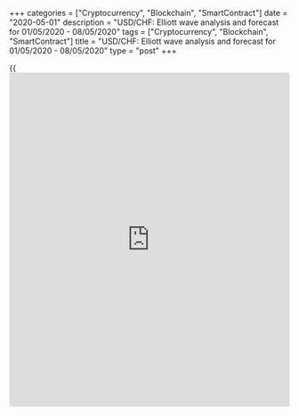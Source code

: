 +++
categories = ["Cryptocurrency", "Blockchain", "SmartContract"]
date = "2020-05-01"
description = "USD/CHF: Elliott wave analysis and forecast for 01/05/2020 - 08/05/2020"
tags = ["Cryptocurrency", "Blockchain", "SmartContract"]
title = "USD/CHF: Elliott wave analysis and forecast for 01/05/2020 - 08/05/2020"
type = "post"
+++

{{<iframe id="large-banner" src="https://www.bounty.group/#slide=5.0" width="100%" height="600" scrolling="no" style="border: 0px solid rgb(216, 221, 230); border-radius: 3px;">}}

May 1, 2020

May 1, 2020

USD/CHF: Elliott wave analysis and forecast for 01/05/2020 –
08/05/2020Alex Geuta

## [USD/CHF][1] remains likely to fall. Estimated pivot point is at a
level of 0.9804.

 **Main scenario:** Consider short positions from corrections below the
level of 0.9804 with a target of 0.9167 – 0.9000.

 **Alternative scenario:** ****breakout and consolidation above the
level of 0.9804 will allow the pair to continue rising to the levels of
1.0024 – 1.0235.

 **Analysis:** Supposedly, the descending third wave of larger degree
(3) continues developing on the [daily](https://www.fintecher.org/2020/03/03/forex-trading-daily-strategy/) time frame, with wave 3 of (3)
forming inside. On the H4 time frame, the first wave of smaller degree
i of 3 formed and a correction finished developing in the form of wave
ii of 3. Apparently, the third wave iii of 3 is developing on the H1
time frame, with wave (ii) of iii formed inside. If the presumption is
correct, the pair will continue to drop to the levels of 0.9167 –
0.9000. The level of 0.9804 is critical in this scenario. Its breakout
will allow the pair to continue rising to the levels of 1.0024 – 1.0235.

![LiteForex: USD/CHF: Elliott wave analysis and forecast for 01/05/2020
– 08/05/2020][2]

* * *

![LiteForex: USD/CHF: Elliott wave analysis and forecast for 01/05/2020
– 08/05/2020][3]

* * *

![LiteForex: USD/CHF: Elliott wave analysis and forecast for 01/05/2020
– 08/05/2020][4]

* * *

P.S. Did you like my article? Share it in social networks: it will be
the best “thank you" :)

Ask me questions and comment below. I’ll be glad to answer your
questions and give necessary explanations.

 **Useful links:**

  * I recommend trying to trade with a reliable broker [here][5]. The system allows you to trade by yourself or copy successful traders from all across the globe.
  * Use my promo-code BLOG for getting deposit bonus 50% on LiteForex platform. Just enter this code in the appropriate field while [depositing][6] your trading account.
  * Telegram channel with high-quality analytics, Forex reviews, training articles, and other useful things for traders <t.me/liteforex>

## Price chart of USDCHF in real time mode

![USD/CHF: Elliott wave analysis and forecast for 01/05/2020 –
08/05/2020][7]

The content of this article reflects the author’s opinion and does not
necessarily reflect the official position of LiteForex. The material
published on this page is provided for informational purposes only and
should not be considered as the provision of investment advice for the
purposes of Directive 2004/39/EC.

Rate this article:

{{value}}

( {{count}} {{title}} )

   1. my.liteforex.com/trading/chart?symbol=USDCHF
   2. cdn.liteforex.com/cache/uploads/blog_post/wave-analisys/01-05-2020/USDCHFH1.png?w=30&s=a6df4d6039aab74e1c27349e44351f6f
   3. cdn.liteforex.com/cache/uploads/blog_post/wave-analisys/01-05-2020/USDCHFH4.png?w=30&s=424d17f1d6a920a20e120daefc7fc0e7
   4. cdn.liteforex.com/cache/uploads/blog_post/wave-analisys/01-05-2020/USDCHFDaily.png?w=30&s=2d4fbde7cf8e8cd5222055d7d72b0be5
   5. my.liteforex.com/?category=analysts-opinions&slug=usdchf-elliott-wave-analysis-and-forecast-for-01052020---08052020&openPopup=%2Fregistration%2Fpopup&utm_source=blog&utm_medium=article&utm_campaign=bonus
   6. my.liteforex.com/deposit/?category=analysts-opinions&slug=usdchf-elliott-wave-analysis-and-forecast-for-01052020---08052020&promo_code=BLOG&utm_source=blog&utm_medium=article&utm_campaign=bonus
   7. cdn.liteforex.com/cache/uploads/blog_post/wave-analisys/Previews-elliot-waves/usdchf-elliott-wave-analysis-liteforex-blog-preview.jpeg?q=75&w=1000&s=cc70cf215fc3584e8c76bfe0083632c4